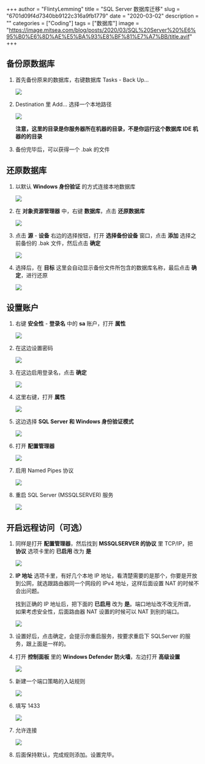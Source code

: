 +++
author = "FlintyLemming"
title = "SQL Server 数据库迁移"
slug = "6701d09f4d7340bb9122c316a9fb1779"
date = "2020-03-02"
description = ""
categories = ["Coding"]
tags = ["数据库"]
image = "https://image.mitsea.com/blog/posts/2020/03/SQL%20Server%20%E6%95%B0%E6%8D%AE%E5%BA%93%E8%BF%81%E7%A7%BB/title.avif"
+++

## 备份原数据库

1. 首先备份原来的数据库，右键数据库 Tasks - Back Up...

    ![](https://image.mitsea.com/blog/posts/2020/03/SQL%20Server%20%E6%95%B0%E6%8D%AE%E5%BA%93%E8%BF%81%E7%A7%BB/1.avif)

2. Destination 里 Add... 选择一个本地路径

    ![](https://image.mitsea.com/blog/posts/2020/03/SQL%20Server%20%E6%95%B0%E6%8D%AE%E5%BA%93%E8%BF%81%E7%A7%BB/2.avif)

    **注意，这里的目录是你服务器所在机器的目录，不是你运行这个数据库 IDE 机器的的目录**

3. 备份完毕后，可以获得一个 .bak 的文件

## 还原数据库

1. 以默认 **Windows 身份验证** 的方式连接本地数据库

    ![](https://image.mitsea.com/blog/posts/2020/03/SQL%20Server%20%E6%95%B0%E6%8D%AE%E5%BA%93%E8%BF%81%E7%A7%BB/3.avif)

2. 在 **对象资源管理器** 中，右键 **数据库**，点击 **还原数据库**

    ![](https://image.mitsea.com/blog/posts/2020/03/SQL%20Server%20%E6%95%B0%E6%8D%AE%E5%BA%93%E8%BF%81%E7%A7%BB/4.avif)

3. 点击 **源** - **设备** 右边的选择按钮，打开 **选择备份设备** 窗口，点击 **添加** 选择之前备份的 .bak 文件，然后点击 **确定**

    ![](https://image.mitsea.com/blog/posts/2020/03/SQL%20Server%20%E6%95%B0%E6%8D%AE%E5%BA%93%E8%BF%81%E7%A7%BB/5.avif)

4. 选择后，在 **目标** 这里会自动显示备份文件所包含的数据库名称，最后点击 **确定**，进行还原

    ![](Shttps://image.mitsea.com/blog/posts/2020/03/SQL%20Server%20%E6%95%B0%E6%8D%AE%E5%BA%93%E8%BF%81%E7%A7%BB/6.avif)

## 设置账户

1. 右键 **安全性** - **登录名** 中的 **sa** 账户，打开 **属性**

    ![](https://image.mitsea.com/blog/posts/2020/03/SQL%20Server%20%E6%95%B0%E6%8D%AE%E5%BA%93%E8%BF%81%E7%A7%BB/7.avif)

2. 在这边设置密码

    ![](https://image.mitsea.com/blog/posts/2020/03/SQL%20Server%20%E6%95%B0%E6%8D%AE%E5%BA%93%E8%BF%81%E7%A7%BB/8.avif)

3. 在这边启用登录名，点击 **确定**

    ![](https://image.mitsea.com/blog/posts/2020/03/SQL%20Server%20%E6%95%B0%E6%8D%AE%E5%BA%93%E8%BF%81%E7%A7%BB/9.avif)

4. 这里右键，打开 **属性**

    ![](https://image.mitsea.com/blog/posts/2020/03/SQL%20Server%20%E6%95%B0%E6%8D%AE%E5%BA%93%E8%BF%81%E7%A7%BB/10.avif)

5. 这边选择 **SQL Server 和 Windows 身份验证模式**

    ![](https://image.mitsea.com/blog/posts/2020/03/SQL%20Server%20%E6%95%B0%E6%8D%AE%E5%BA%93%E8%BF%81%E7%A7%BB/11.avif)

6. 打开 **配置管理器**

    ![](https://image.mitsea.com/blog/posts/2020/03/SQL%20Server%20%E6%95%B0%E6%8D%AE%E5%BA%93%E8%BF%81%E7%A7%BB/12.avif)

7. 启用 Named Pipes 协议

    ![](https://image.mitsea.com/blog/posts/2020/03/SQL%20Server%20%E6%95%B0%E6%8D%AE%E5%BA%93%E8%BF%81%E7%A7%BB/13.avif)

8. 重启 SQL Server (MSSQLSERVER) 服务

    ![](https://image.mitsea.com/blog/posts/2020/03/SQL%20Server%20%E6%95%B0%E6%8D%AE%E5%BA%93%E8%BF%81%E7%A7%BB/14.avif)

## 开启远程访问（可选）

1. 同样是打开 **配置管理器**，然后找到 **MSSQLSERVER 的协议** 里 TCP/IP，把 **协议** 选项卡里的 **已启用** 改为 **是**

    ![](https://image.mitsea.com/blog/posts/2020/03/SQL%20Server%20%E6%95%B0%E6%8D%AE%E5%BA%93%E8%BF%81%E7%A7%BB/15.avif)

2. **IP 地址** 选项卡里，有好几个本地 IP 地址，看清楚需要的是那个，你要是开放到公网，就选跟路由器同一个网段的 IPv4 地址，这样后面设置 NAT 的时候不会出问题。

    找到正确的 IP 地址后，把下面的 **已启用** 改为 **是**。端口地址改不改无所谓，如果考虑安全性，后面路由器 NAT 设置的时候可以 NAT 到别的端口。

    ![](https://image.mitsea.com/blog/posts/2020/03/SQL%20Server%20%E6%95%B0%E6%8D%AE%E5%BA%93%E8%BF%81%E7%A7%BB/16.avif)

3. 设置好后，点击确定，会提示你重启服务，按要求重启下 SQLServer 的服务，跟上面是一样的。
4. 打开 **控制面板** 里的 **Windows Defender 防火墙**，左边打开 **高级设置**

    ![](https://image.mitsea.com/blog/posts/2020/03/SQL%20Server%20%E6%95%B0%E6%8D%AE%E5%BA%93%E8%BF%81%E7%A7%BB/17.avif)

5. 新建一个端口策略的入站规则

    ![](https://image.mitsea.com/blog/posts/2020/03/SQL%20Server%20%E6%95%B0%E6%8D%AE%E5%BA%93%E8%BF%81%E7%A7%BB/18.avif)

6. 填写 1433

    ![](https://image.mitsea.com/blog/posts/2020/03/SQL%20Server%20%E6%95%B0%E6%8D%AE%E5%BA%93%E8%BF%81%E7%A7%BB/19.avif)

7. 允许连接

    ![](https://image.mitsea.com/blog/posts/2020/03/SQL%20Server%20%E6%95%B0%E6%8D%AE%E5%BA%93%E8%BF%81%E7%A7%BB/20.avif)

8. 后面保持默认，完成规则添加。设置完毕。